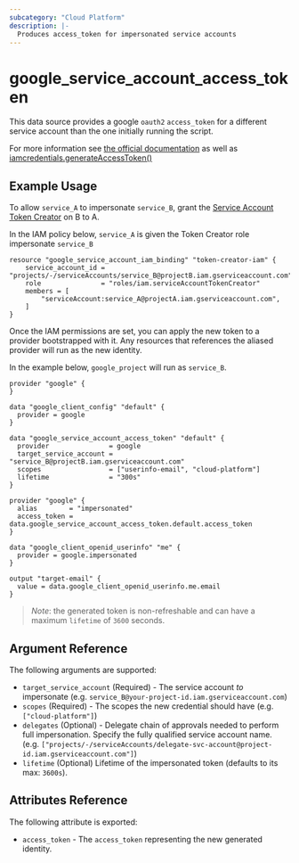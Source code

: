 ```yaml
---
subcategory: "Cloud Platform"
description: |-
  Produces access_token for impersonated service accounts
---
```


# google\_service\_account\_access\_token

This data source provides a google `oauth2` `access_token` for a different service account than the one initially running the script.

For more information see
[the official documentation](https://cloud.google.com/iam/docs/creating-short-lived-service-account-credentials) as well as [iamcredentials.generateAccessToken()](https://cloud.google.com/iam/credentials/reference/rest/v1/projects.serviceAccounts/generateAccessToken)

## Example Usage

To allow `service_A` to impersonate `service_B`, grant the [Service Account Token Creator](https://cloud.google.com/iam/docs/service-accounts#the_service_account_token_creator_role) on B to A. 

In the IAM policy below, `service_A` is given the Token Creator role impersonate `service_B`

```hcl
resource "google_service_account_iam_binding" "token-creator-iam" {
	service_account_id = "projects/-/serviceAccounts/service_B@projectB.iam.gserviceaccount.com"
	role               = "roles/iam.serviceAccountTokenCreator"
	members = [
		"serviceAccount:service_A@projectA.iam.gserviceaccount.com",
	]
}
```

Once the IAM permissions are set, you can apply the new token to a provider bootstrapped with it.  Any resources that references the aliased provider will run as the new identity.

In the example below, `google_project` will run as `service_B`.

```hcl
provider "google" {
}

data "google_client_config" "default" {
  provider = google
}

data "google_service_account_access_token" "default" {
  provider               = google
  target_service_account = "service_B@projectB.iam.gserviceaccount.com"
  scopes                 = ["userinfo-email", "cloud-platform"]
  lifetime               = "300s"
}

provider "google" {
  alias        = "impersonated"
  access_token = data.google_service_account_access_token.default.access_token
}

data "google_client_openid_userinfo" "me" {
  provider = google.impersonated
}

output "target-email" {
  value = data.google_client_openid_userinfo.me.email
}
```

> *Note*: the generated token is non-refreshable and can have a maximum `lifetime` of `3600` seconds.

## Argument Reference

The following arguments are supported:

* `target_service_account` (Required) - The service account _to_ impersonate (e.g. `service_B@your-project-id.iam.gserviceaccount.com`)
* `scopes` (Required) - The scopes the new credential should have (e.g. `["cloud-platform"]`)
* `delegates` (Optional) - Delegate chain of approvals needed to perform full impersonation. Specify the fully qualified service account name.  (e.g. `["projects/-/serviceAccounts/delegate-svc-account@project-id.iam.gserviceaccount.com"]`)
* `lifetime` (Optional) Lifetime of the impersonated token (defaults to its max: `3600s`).

## Attributes Reference

The following attribute is exported:

* `access_token` - The `access_token` representing the new generated identity.
